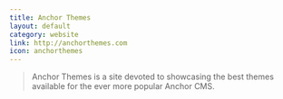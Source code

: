 ```yaml
---
title: Anchor Themes
layout: default
category: website
link: http://anchorthemes.com
icon: anchorthemes
---
```


> Anchor Themes is a site devoted to showcasing the best themes available for the ever more popular Anchor CMS. 
